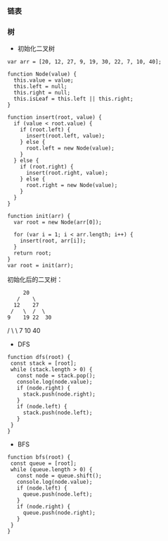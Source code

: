 ### 链表

### 树

- 初始化二叉树

```
var arr = [20, 12, 27, 9, 19, 30, 22, 7, 10, 40];

function Node(value) {
  this.value = value;
  this.left = null;
  this.right = null;
  this.isLeaf = this.left || this.right;
}

function insert(root, value) {
  if (value < root.value) {
    if (root.left) {
      insert(root.left, value);
    } else {
      root.left = new Node(value);
    }
  } else {
    if (root.right) {
      insert(root.right, value);
    } else {
      root.right = new Node(value);
    }
  }
}

function init(arr) {
  var root = new Node(arr[0]);

  for (var i = 1; i < arr.length; i++) {
    insert(root, arr[i]);
  }
  return root;
}
var root = init(arr);
```
初始化后的二叉树：

         20
       /    \
      12    27
     /   \  /  \
    9    19 22  30
  /  \            \ 
 7   10            40

 - DFS

 ```
function dfs(root) {
  const stack = [root];
  while (stack.length > 0) {
    const node = stack.pop();
    console.log(node.value);
    if (node.right) {
      stack.push(node.right);
    }
    if (node.left) {
      stack.push(node.left);
    }
  }
}  
 ```

 - BFS 

 ```
 function bfs(root) {
  const queue = [root];
  while (queue.length > 0) {
    const node = queue.shift();
    console.log(node.value);
    if (node.left) {
      queue.push(node.left);
    }
    if (node.right) {
      queue.push(node.right);
    }
  }
}
 ```
